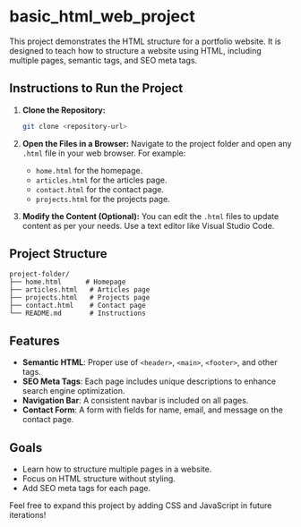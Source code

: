 # basic_html_web_project

This project demonstrates the HTML structure for a portfolio website. It is designed to teach how to structure a website using HTML, including multiple pages, semantic tags, and SEO meta tags.

## Instructions to Run the Project

1. **Clone the Repository:**
   ```bash
   git clone <repository-url>
   ```

2. **Open the Files in a Browser:**
   Navigate to the project folder and open any `.html` file in your web browser. For example:
   - `home.html` for the homepage.
   - `articles.html` for the articles page.
   - `contact.html` for the contact page.
   - `projects.html` for the projects page.

3. **Modify the Content (Optional):**
   You can edit the `.html` files to update content as per your needs. Use a text editor like Visual Studio Code.

## Project Structure

```
project-folder/
├── home.html      # Homepage
├── articles.html   # Articles page
├── projects.html   # Projects page
├── contact.html    # Contact page
└── README.md       # Instructions
```

## Features

- **Semantic HTML**: Proper use of `<header>`, `<main>`, `<footer>`, and other tags.
- **SEO Meta Tags**: Each page includes unique descriptions to enhance search engine optimization.
- **Navigation Bar**: A consistent navbar is included on all pages.
- **Contact Form**: A form with fields for name, email, and message on the contact page.

## Goals

- Learn how to structure multiple pages in a website.
- Focus on HTML structure without styling.
- Add SEO meta tags for each page.

Feel free to expand this project by adding CSS and JavaScript in future iterations!

